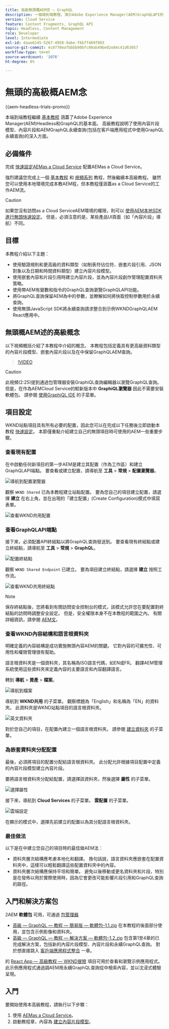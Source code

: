 ```yaml
---
title: 高級無頭概AEM念 — GraphQL
description: 一個端到端教程，演示Adobe Experience Manager(AEM)GraphQLAPI的高級概念。
version: Cloud Service
feature: Content Fragments, GraphQL API
topic: Headless, Content Management
role: Developer
level: Intermediate
exl-id: daae6145-5267-4958-9abe-f6b7f469f803
source-git-commit: 4c0770eafbbbb90bfc00ab49be02e84c41d63057
workflow-type: tm+mt
source-wordcount: '1076'
ht-degree: 0%

---
```


# 無頭的高級概AEM念

{{aem-headless-trials-promo}}

本端到端教程繼續 [基本教程](../multi-step/overview.md) 涵蓋了Adobe Experience Manager(AEM)Headless和GraphQL的基本面。 高級教程說明了使用內容片段模型、內容片段和AEMGraphQL永續查詢(包括在客戶端應用程式中使用GraphQL永續查詢)的深入方面。

## 必備條件

完成 [快速設定AEMas a Cloud Service](../quick-setup/cloud-service.md) 配置AEMas a Cloud Service。

強烈建議您完成上一個 [基本教程](../multi-step/overview.md) 和 [視頻系列](../video-series/modeling-basics.md) 教程，然後繼續本高級教程。 雖然您可以使用本地環境完成本教AEM程，但本教程僅涵蓋as a Cloud Service的工作AEM流。

>[!CAUTION]
>
>如果您沒有訪問as a Cloud ServiceAEM環境的權限，則可以 [使用AEM本地SDK進行無頭快速設定](https://experienceleague.adobe.com/docs/experience-manager-learn/getting-started-with-aem-headless/graphql/quick-setup/local-sdk.html)。 但是，必須注意的是，某些產品UI頁面（如「內容片段」導航）不同。



## 目標

本教程介紹以下主題：

* 使用驗證規則和更高級的資料類型（如制表符佔位符、嵌套片段引用、JSON對象以及日期和時間資料類型）建立內容片段模型。
* 使用嵌套內容和片段引用時建立內容片段，並為內容片段創作管理配置資料夾策略。
* 使用帶AEM有變數和指令的GraphQL查詢瀏覽GraphQLAPI功能。
* 將GraphQL查詢保留AEM為中的參數，並瞭解如何將快取控制參數用於永續查詢。
* 使用無頭JavaScript SDK將永續查詢請求整合到示例WKNDGraphQLAEM React應用中。

## 無頭概AEM述的高級概念

以下視頻概括介紹了本教程中介紹的概念。 本教程包括定義具有更高級資料類型的內容片段模型、嵌套內容片段以及在中保留GraphQLAEM查詢。

>[!VIDEO](https://video.tv.adobe.com/v/340035?quality=12&learn=on)

>[!CAUTION]
>
>此視頻(2:25)提到通過包管理器安裝GraphiQL查詢編輯器以瀏覽GraphQL查詢。 但是，在作為AEMCloud Service的較新版本中 **GraphiQL瀏覽器** 因此不需要安裝軟體包。 請參閱 [使用GraphiQL IDE](https://experienceleague.adobe.com/docs/experience-manager-cloud-service/content/headless/graphql-api/graphiql-ide.html) 的子菜單。


## 項目設定

WKND站點項目具有所有必要的配置，因此您可以在完成以下任務後立即啟動本教程 [快速設定](../quick-setup/cloud-service.md)。 本節僅重點介紹建立自己的無頭項目時可使用的AEM一些重要步驟。


### 查看現有配置

在中啟動任何新項目的第一步AEM是建立其配置（作為工作區）和建立GraphQLAPI端點。 要查看或建立配置，請導航至 **工具** > **常規** > **配置瀏覽器**。

![導航到配置瀏覽器](assets/overview/create-configuration.png)

觀察 `WKND Shared` 已為本教程建立站點配置。 要為您自己的項目建立配置，請選擇 **建立** 在右上角，並在出現的「建立配置」(Create Configuration)模式中填寫表單。

![查看WKND共用配置](assets/overview/review-wknd-shared-configuration.png)

### 查看GraphQLAPI端點

接下來，必須配置API終結點以將GraphQL查詢發送到。 要查看現有終結點或建立終結點，請導航至 **工具** > **常規** > **GraphQL**。

![配置終結點](assets/overview/endpoints.png)

觀察 `WKND Shared Endpoint` 已建立。 要為項目建立終結點，請選擇 **建立** 按照工作流。

![查看WKND共用終結點](assets/overview/review-wknd-shared-endpoint.png)

>[!NOTE]
>
> 保存終結點後，您將看到有關訪問安全控制台的模式，該模式允許您在要配置對終結點的訪問時調整安全設定。 但是，安全權限本身不在本教程的範圍之內。 有關詳細資訊，請參閱 [AEM文](https://experienceleague.adobe.com/docs/experience-manager-65/administering/security/security.html)。

### 查看WKND內容結構和語言根資料夾

明確定義的內容結構是成功實施無頭內容AEM的關鍵。 它對內容的可擴充性、可用性和權限管理很有幫助。

語言根資料夾是一個資料夾，其名稱為ISO語言代碼，如EN或FR。 翻譯AEM管理系統使用這些資料夾來定義內容的主要語言和內容翻譯語言。

轉到 **導航** > **資產** > **檔案**。

![導航到檔案](assets/overview/files.png)

導航到 **WKND共用** 的子菜單。 觀察標題為「English」和名稱為「EN」的資料夾。 此資料夾是WKND站點項目的語言根資料夾。

![英文資料夾](assets/overview/english.png)

對於您自己的項目，在配置內建立一個語言根資料夾。 請參閱 [建立資料夾](/help/headless-tutorial/graphql/advanced-graphql/author-content-fragments.md#create-folders) 的子菜單。

### 為嵌套資料夾分配配置

最後，必須將項目的配置分配給語言根資料夾。 此分配允許根據項目配置中定義的內容片段模型建立內容片段。

要將語言根資料夾分配給配置，請選擇該資料夾，然後選擇 **屬性** 的子菜單。

![選擇屬性](assets/overview/properties.png)

接下來，導航到 **Cloud Services** 的子菜單。 **雲配置** 的子菜單。

![雲端設定](assets/overview/cloud-conf.png)

在顯示的模式中，選擇先前建立的配置以為其分配語言根資料夾。

### 最佳做法

以下是在中建立您自己的項目時的最佳做AEM法：

* 資料夾層次結構應考慮本地化和翻譯。 換句話說，語言資料夾應嵌套在配置資料夾中，這樣可以輕鬆翻譯這些配置資料夾中的內容。
* 資料夾層次結構應保持平坦和簡單。 避免以後移動或更名資料夾和片段，特別是在發佈以用於實際使用時，因為它會更改可能影響片段引用和GraphQL查詢的路徑。

## 入門和解決方案包

2AEM **軟體包** 可用，可通過 [包管理器](/help/headless-tutorial/graphql/advanced-graphql/author-content-fragments.md#sample-content)

* [高級 — GraphQL — 教程 — 簡易版 — 軟體包–1.1.zip](/help/headless-tutorial/graphql/advanced-graphql/assets/tutorial-files/Advanced-GraphQL-Tutorial-Starter-Package-1.1.zip) 在本教程的後面部分使用，並包含示例影像和資料夾。
* [高級 — GraphQL — 教程 — 解決方案 — 軟體包–1.2.zip](/help/headless-tutorial/graphql/advanced-graphql/assets/tutorial-files/Advanced-GraphQL-Tutorial-Solution-Package-1.2.zip) 包含第1至4章的已完成解決方案，包括新的內容片段模型、內容片段和永續GraphQL查詢。 對於想直接跳入 [客戶端應用程式整合](/help/headless-tutorial/graphql/advanced-graphql/client-application-integration.md) 一章。


的 [React App — 高級教程 — WKND冒險](https://github.com/adobe/aem-guides-wknd-graphql/blob/main/advanced-tutorial/README.md) 項目可用於查看和瀏覽示例應用程式。 此示例應用程式通過調AEM用永續GraphQL查詢從中檢索內容，並以沈浸式體驗呈現。

## 入門

要開始使用本高級教程，請執行以下步驟：

1. 使用 [AEMas a Cloud Service](../quick-setup/cloud-service.md)。
1. 啟動教程章，內容為 [建立內容片段模型](/help/headless-tutorial/graphql/advanced-graphql/create-content-fragment-models.md)。
